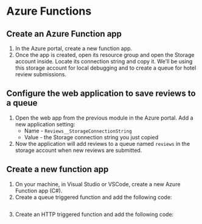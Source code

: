 # Azure Functions

## Create an Azure Function app

1. In the Azure portal, create a new function app.
1. Once the app is created, open its resource group and open the Storage account inside. Locate its connection string and copy it. We'll be using this storage account for local debugging and to create a queue for hotel review submissions.


## Configure the web application to save reviews to a queue

1. Open the web app from the previous module in the Azure portal. Add a new application setting:
    * Name - `Reviews__StorageConnectionString`
    * Value - the Storage connection string you just copied
1. Now the application will add reviews to a queue named `reviews` in the storage account when new reviews are submitted.


## Create a new function app

1. On your machine, in Visual Studio or VSCode, create a new Azure Function app (C#).
1. Create a queue triggered function and add the following code:
    ```csharp
    
    ```
1. Create an HTTP triggered function and add the following code:
    ```csharp

    ```

